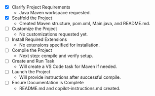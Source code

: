 - [x] Clarify Project Requirements
  - Java Maven workspace requested.
- [x] Scaffold the Project
  - Created Maven structure, pom.xml, Main.java, and README.md.
- [ ] Customize the Project
  - No customizations requested yet.
- [ ] Install Required Extensions
  - No extensions specified for installation.
- [ ] Compile the Project
  - Next step: compile and verify setup.
- [ ] Create and Run Task
  - Will create a VS Code task for Maven if needed.
- [ ] Launch the Project
  - Will provide instructions after successful compile.
- [ ] Ensure Documentation is Complete
  - README.md and copilot-instructions.md created.
